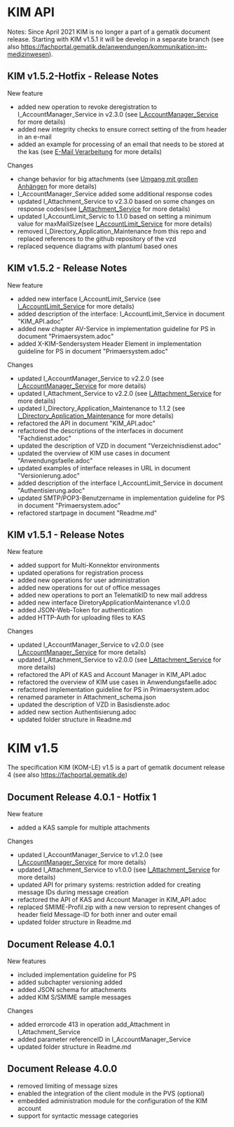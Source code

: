 # KIM API

Notes: Since April 2021 KIM is no longer a part of a gematik document release. Starting with KIM v1.5.1 it will be develop in a separate branch (see also https://fachportal.gematik.de/anwendungen/kommunikation-im-medizinwesen). 

## KIM v1.5.2-Hotfix - Release Notes
New feature
- added new operation to revoke deregistration to I_AccountManager_Service in v2.3.0 (see [I_AccountManager_Service](https://github.com/gematik/api-kim/blob/KIM-Hotfix-1.5.2/src/openapi/AccountManager.yaml) for more details)
- added new integrity checks to ensure correct setting of the from header in an e-mail
- added an example for processing of an email that needs to be stored at the kas (see [E-Mail Verarbeitung](https://github.com/gematik/api-kim/blob/KIM-Hotfix-1.5.2/docs/Email_Verarbeitung.adoc) for more details)

Changes
- change behavior for big attachments (see [Umgang mit großen Anhängen](https://github.com/gematik/api-kim/blob/KIM-Hotfix-1.5.2/docs/KIM_API.adoc#umgang-mit-gro%C3%9Fen-anh%C3%A4ngen) for more details)
- I_AccountManager_Service added some additional response codes
- updated I_Attachment_Service to v2.3.0 based on some changes on response codes(see [I_Attachment_Service](https://github.com/gematik/api-kim/blob/KIM-Hotfix-1.5.2/src/openapi/AttachmentService.yaml) for more details)
- updated I_AccountLimit_Servic to 1.1.0 based on setting a minimum value for maxMailSize(see [I_AccountLimit_Service](https://github.com/gematik/api-kim/blob/KIM-Hotfix-1.5.2/src/openapi/AccountLimit.yaml) for more details)
- removed I_Directory_Application_Maintenance from this repo and replaced references to the github repository of the vzd
- replaced sequence diagrams with plantuml based ones

## KIM v1.5.2 - Release Notes 

New feature 
- added new interface I_AccountLimit_Service (see [I_AccountLimit_Service](https://github.com/gematik/api-kim/blob/master/src/openapi/AccountLimit.yaml) for more details)
- added description of the interface: I_AccountLimit_Service in document "KIM_API.adoc"
- added new chapter AV-Service in implementation guideline for PS in document "Primaersystem.adoc"
- added X-KIM-Sendersystem Header Element in implementation guideline for PS in document "Primaersystem.adoc"

Changes 
- updated I_AccountManager_Service to v2.2.0 (see [I_AccountManager_Service](https://github.com/gematik/api-kim/blob/master/src/openapi/AccountManager.yaml) for more details)
- updated I_Attachment_Service to v2.2.0 (see [I_Attachment_Service](https://github.com/gematik/api-kim/blob/master/src/openapi/AttachmentService.yaml) for more details)
- updated I_Directory_Application_Maintenance to 1.1.2 (see [I_Directory_Application_Maintenance](https://github.com/gematik/api-kim/blob/master/src/openapi/DirectoryApplicationMaintenance.yaml) for more details)
- refactored the API in document "KIM_API.adoc"
- refactored the descriptions of the interfaces in document "Fachdienst.adoc"
- updated the description of VZD in document "Verzeichnisdienst.adoc"
- updated the overview of KIM use cases in document "Anwendungsfaelle.adoc"
- updated examples of interface releases in URL in document "Versionierung.adoc"
- added description of the interface I_AccountLimit_Service in document "Authentisierung.adoc"
- updated SMTP/POP3-Benutzername in implementation guideline for PS in document "Primaersystem.adoc"
- refactored startpage in document "Readme.md"

## KIM v1.5.1 - Release Notes 

New feature 
- added support for Multi-Konnektor environments 
- updated operations for registration process 
- added new operations for user administration 
- added new operations for out of office messages
- added new operations to port an TelematikID to new mail address 
- added new interface DiretoryApplicationMaintenance v1.0.0 
- added JSON-Web-Token for authentication 
- added HTTP-Auth for uploading files to KAS 

Changes 
- updated I_AccountManager_Service to v2.0.0 (see [I_AccountManager_Service](https://github.com/gematik/api-kim/blob/master/src/openapi/AccountManager.yaml) for more details) 
- updated I_Attachment_Service to v2.0.0 (see [I_Attachment_Service](https://github.com/gematik/api-kim/blob/master/src/openapi/AttachmentService.yaml) for more details) 
- refactored the API of KAS and Account Manager in KIM_API.adoc 
- refactored the overview of KIM use cases in Anwendungsfaelle.adoc 
- refactored implementation guideline for PS in Primaersystem.adoc
- renamed parameter in Attachment_schema.json 
- updated the description of VZD in Basisdienste.adoc 
- added new section Authentisierung.adoc 
- updated folder structure in Readme.md

# KIM v1.5

The specification KIM (KOM-LE) v1.5 is a part of gematik document release 4 
(see also https://fachportal.gematik.de)

## Document Release 4.0.1 - Hotfix 1

New feature
- added a KAS sample for multiple attachments

Changes
- updated I_AccountManager_Service to v1.2.0 (see [I_AccountManager_Service](https://github.com/gematik/api-kim/blob/master/src/openapi/AccountManager.yaml) for more details)
- updated I_Attachment_Service to v1.0.0 (see [I_Attachment_Service](https://github.com/gematik/api-kim/blob/master/src/openapi/AttachmentService.yaml) for more details)
- updated API for primary systems: restriction added for creating message IDs during message creation
- refactored the API of KAS and Account Manager in KIM_API.adoc
- replaced SMIME-Profil.zip with a new version to represent changes of header field Message-ID for both inner and outer email
- updated folder structure in Readme.md

## Document Release 4.0.1

New features

- included implementation guideline for PS
- added subchapter versioning added
- added JSON schema for attachments
- added KIM S/SMIME sample messages

Changes

- added errorcode 413 in operation add_Attachment in I_Attachment_Service
- added parameter referenceID in I_AccountManager_Service
- updated folder structure in Readme.md

## Document Release 4.0.0

- removed limiting of message sizes
- enabled the integration of the client module in the PVS (optional)
- embedded administration module for the configuration of the KIM account
- support for syntactic message categories
